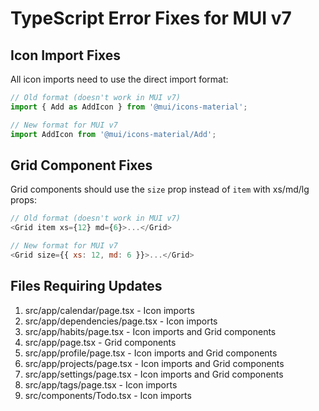 # TypeScript Error Fixes for MUI v7

## Icon Import Fixes

All icon imports need to use the direct import format:

```javascript
// Old format (doesn't work in MUI v7)
import { Add as AddIcon } from '@mui/icons-material';

// New format for MUI v7
import AddIcon from '@mui/icons-material/Add';
```

## Grid Component Fixes

Grid components should use the `size` prop instead of `item` with xs/md/lg props:

```javascript
// Old format (doesn't work in MUI v7)
<Grid item xs={12} md={6}>...</Grid>

// New format for MUI v7
<Grid size={{ xs: 12, md: 6 }}>...</Grid>
```

## Files Requiring Updates

1. src/app/calendar/page.tsx - Icon imports
2. src/app/dependencies/page.tsx - Icon imports
3. src/app/habits/page.tsx - Icon imports and Grid components
4. src/app/page.tsx - Grid components
5. src/app/profile/page.tsx - Icon imports and Grid components
6. src/app/projects/page.tsx - Icon imports and Grid components
7. src/app/settings/page.tsx - Icon imports and Grid components
8. src/app/tags/page.tsx - Icon imports
9. src/components/Todo.tsx - Icon imports

